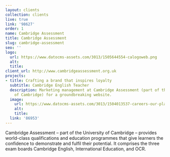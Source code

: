 ```yaml
---
layout: clients
collection: clients
live: true
link: '98627'
order: 1
name: Cambridge Assessment
title: Cambridge Assessment
slug: cambridge-assessment
seo: ''
logo:
  url: https://www.datocms-assets.com/3013/1505644554-calogoweb.png
  alt: 
  title: 
client_url: http://www.cambridgeassessment.org.uk
projects:
- title: Crafting a brand that inspires loyalty
  subtitle: Cambridge English Teacher
  description: Marketing management at Cambridge Assessment (part of the University
    of Cambridge) for a groundbreaking website.
  image:
    url: https://www.datocms-assets.com/3013/1504013537-careers-our-places-page-1.jpg
    alt: 
    title: 
  link: '86953'
---
```


Cambridge Assessment – part of the University of Cambridge – provides world-class qualifications and education programmes that give learners the confidence to demonstrate and fulfil their potential. It comprises the three exam boards Cambridge English, International Education, and OCR.